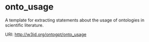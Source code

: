 # onto_usage

A template for extracting statements about the usage of ontologies in scientific literature.

URI: http://w3id.org/ontogpt/onto_usage

